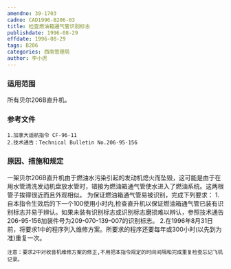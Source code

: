 ```yaml
---
amendno: 39-1703
cadno: CAD1996-B206-03
title: 检查燃油箱通气管识别标志
publishdate: 1996-08-29
effdate: 1996-08-29
tags: B206
categories: 西南管理局
author: 李小虎
---
```


### 适用范围 
所有贝尔206B直升机。

### 参考文件
    1.加拿大适航指令 CF-96-11
    2.技术通告：Technical Bulletin No.206-95-156


### 原因、措施和规定 
一架贝尔206B直升机由于燃油水污染引起的发动机熄火而坠毁，这可能是由于在用水管清洗发动机盘放水管时，错接为燃油箱通气管使水进入了燃油系统。这两根管子挨得很近而且外观相似。 
    为保证燃油箱通气管易被识别，完成下列要求： 
    1.自本指令生效后的下一个100使用小时内,检查直升机以保证燃油箱通气管已装有识别标志并易于辨认。如果未装有识别标志或识别标志磨损难以辨认，参照技术通告206-95-156加装件号为209-070-139-007的识别标志。 
    2.在1996年8月31日前，将要求1中的程序列入维修方案。所要求的程序还要每年或300小时(以先到为准)重复一次。 

    注意：要求2中对收音机维修方案的修正,不用把本指令规定的时间间隔和完成重复检查忘记飞机记录。
  
